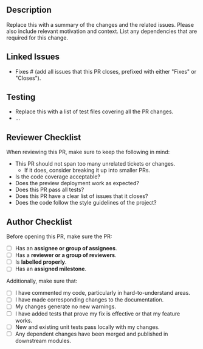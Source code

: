 ## Description
Replace this with a summary of the changes and the related issues. Please also include relevant motivation and context. List any dependencies that are required for this change.

## Linked Issues
- Fixes # (add all issues that this PR closes, prefixed with either "Fixes" or "Closes").

## Testing
- Replace this with a list of test files covering all the PR changes.
- ...

## Reviewer Checklist
When reviewing this PR, make sure to keep the following in mind:
- This PR should not span too many unrelated tickets or changes.
  - If it does, consider breaking it up into smaller PRs.
- Is the code coverage acceptable?
- Does the preview deployment work as expected?
- Does this PR pass all tests?
- Does this PR have a clear list of issues that it closes?
- Does the code follow the style guidelines of the project?

## Author Checklist
Before opening this PR, make sure the PR:
- [ ] Has an **assignee or group of assignees**.
- [ ] Has a **reviewer or a group of reviewers**.
- [ ] Is **labelled properly**.
- [ ] Has an **assigned milestone**.

Additionally, make sure that:
- [ ] I have commented my code, particularly in hard-to-understand areas.
- [ ] I have made corresponding changes to the documentation.
- [ ] My changes generate no new warnings.
- [ ] I have added tests that prove my fix is effective or that my feature works.
- [ ] New and existing unit tests pass locally with my changes.
- [ ] Any dependent changes have been merged and published in downstream modules.
